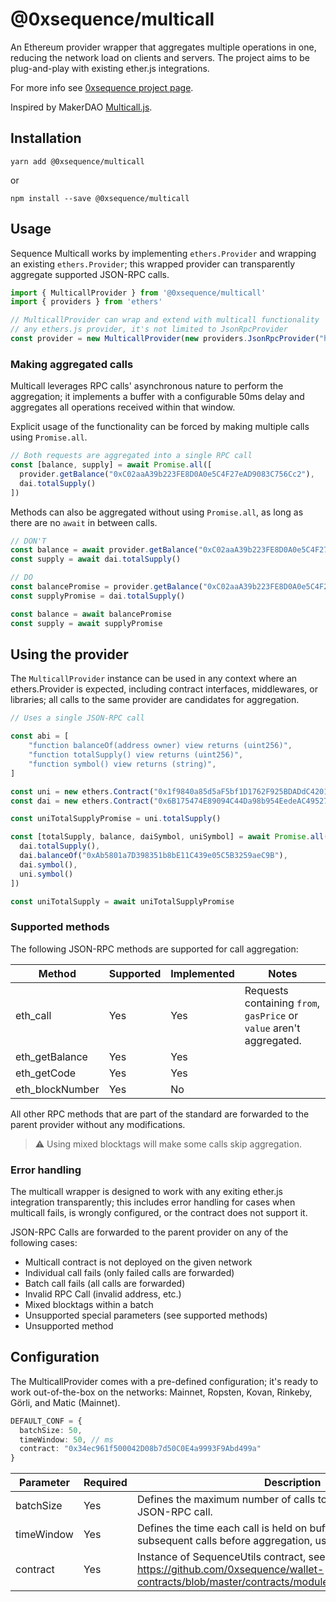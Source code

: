 @0xsequence/multicall
=====================

An Ethereum provider wrapper that aggregates multiple operations in one, reducing the network load on clients and servers. The project aims to be plug-and-play with existing ether.js integrations.

For more info see [0xsequence project page](https://github.com/0xsequence/sequence.js).

Inspired by MakerDAO [Multicall.js](https://github.com/makerdao/multicall.js).

## Installation

`yarn add @0xsequence/multicall`

or

`npm install --save @0xsequence/multicall`

## Usage

Sequence Multicall works by implementing `ethers.Provider` and wrapping an existing `ethers.Provider`; this wrapped provider can transparently aggregate supported JSON-RPC calls.

```ts
import { MulticallProvider } from '@0xsequence/multicall'
import { providers } from 'ethers'

// MulticallProvider can wrap and extend with multicall functionality
// any ethers.js provider, it's not limited to JsonRpcProvider
const provider = new MulticallProvider(new providers.JsonRpcProvider("https://cloudflare-eth.com/"))
```

### Making aggregated calls

Multicall leverages RPC calls' asynchronous nature to perform the aggregation; it implements a buffer with a configurable 50ms delay and aggregates all operations received within that window.

Explicit usage of the functionality can be forced by making multiple calls using `Promise.all`.

```ts
// Both requests are aggregated into a single RPC call
const [balance, supply] = await Promise.all([
  provider.getBalance("0xC02aaA39b223FE8D0A0e5C4F27eAD9083C756Cc2"),
  dai.totalSupply()
])
```

Methods can also be aggregated without using `Promise.all`, as long as there are no `await` in between calls.

```ts
// DON'T
const balance = await provider.getBalance("0xC02aaA39b223FE8D0A0e5C4F27eAD9083C756Cc2")
const supply = await dai.totalSupply()

// DO
const balancePromise = provider.getBalance("0xC02aaA39b223FE8D0A0e5C4F27eAD9083C756Cc2")
const supplyPromise = dai.totalSupply()

const balance = await balancePromise
const supply = await supplyPromise
```

## Using the provider

The `MulticallProvider` instance can be used in any context where an ethers.Provider is expected, including contract interfaces, middlewares, or libraries; all calls to the same provider are candidates for aggregation.

```ts
// Uses a single JSON-RPC call

const abi = [
    "function balanceOf(address owner) view returns (uint256)",
    "function totalSupply() view returns (uint256)",
    "function symbol() view returns (string)",
]

const uni = new ethers.Contract("0x1f9840a85d5aF5bf1D1762F925BDADdC4201F984", abi, provider)
const dai = new ethers.Contract("0x6B175474E89094C44Da98b954EedeAC495271d0F", abi, provider)

const uniTotalSupplyPromise = uni.totalSupply()

const [totalSupply, balance, daiSymbol, uniSymbol] = await Promise.all([
  dai.totalSupply(),
  dai.balanceOf("0xAb5801a7D398351b8bE11C439e05C5B3259aeC9B"),
  dai.symbol(),
  uni.symbol()
])

const uniTotalSupply = await uniTotalSupplyPromise
```

### Supported methods

The following JSON-RPC methods are supported for call aggregation:

| Method          | Supported | Implemented | Notes                                                                |
|-----------------|-----------|-------------|----------------------------------------------------------------------|
| eth_call        | Yes       | Yes         | Requests containing `from`, `gasPrice` or `value` aren't aggregated. |
| eth_getBalance  | Yes       | Yes         |                                                                      |
| eth_getCode     | Yes       | Yes         |                                                                      |
| eth_blockNumber | Yes       | No          |                                                                      |

All other RPC methods that are part of the standard are forwarded to the parent provider without any modifications.

> ⚠️ Using mixed blocktags will make some calls skip aggregation.

### Error handling

The multicall wrapper is designed to work with any exiting ether.js integration transparently; this includes error handling for cases when multicall fails, is wrongly configured, or the contract does not support it.

JSON-RPC Calls are forwarded to the parent provider on any of the following cases:

- Multicall contract is not deployed on the given network
- Individual call fails (only failed calls are forwarded)
- Batch call fails (all calls are forwarded)
- Invalid RPC Call (invalid address, etc.)
- Mixed blocktags within a batch
- Unsupported special parameters (see supported methods)
- Unsupported method

## Configuration

The MulticallProvider comes with a pre-defined configuration; it's ready to work out-of-the-box on the networks: Mainnet, Ropsten, Kovan, Rinkeby, Görli, and Matic (Mainnet).

```ts
DEFAULT_CONF = {
  batchSize: 50,
  timeWindow: 50, // ms
  contract: "0x34ec961f500042D08b7d50C0E4a9993F9Abd499a"
}
```
| Parameter  | Required | Description                                                                                                                                  |
|------------|----------|----------------------------------------------------------------------------------------------------------------------------------------------|
| batchSize  | Yes      | Defines the maximum number of calls to batch into a single JSON-RPC call.                                                                    |
| timeWindow | Yes      | Defines the time each call is held on buffer waiting for subsequent calls before aggregation, use 0 for "next js tick".                      |
| contract   | Yes      | Instance of SequenceUtils contract, see: https://github.com/0xsequence/wallet-contracts/blob/master/contracts/modules/utils/SequenceUtils.sol. |
